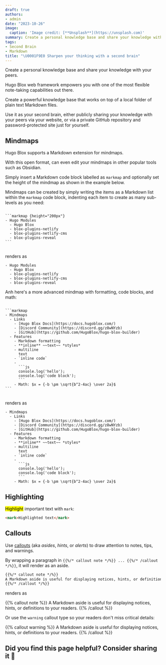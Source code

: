 ```yaml
---
draft: true
authors:
- admin
date: "2023-10-26"
image:
  caption: 'Image credit: [**Unsplash**](https://unsplash.com)'
summary: Create a personal knowledge base and share your knowledge with your peers.
tags:
- Second Brain
- Markdown
title: "\U0001F9E0 Sharpen your thinking with a second brain"
---
```


Create a personal knowledge base and share your knowledge with your peers.

Hugo Blox web framework empowers you with one of the most flexible note-taking capabilities out there.

Create a powerful knowledge base that works on top of a local folder of plain text Markdown files.

Use it as your second brain, either publicly sharing your knowledge with your peers via your website, or via a private GitHub repository and password-protected site just for yourself.

## Mindmaps

Hugo Blox supports a Markdown extension for mindmaps.

With this open format, can even edit your mindmaps in other popular tools such as Obsidian.

Simply insert a Markdown code block labelled as `markmap` and optionally set the height of the mindmap as shown in the example below.

Mindmaps can be created by simply writing the items as a Markdown list within the `markmap` code block, indenting each item to create as many sub-levels as you need:

<div class="highlight">
<pre class="chroma">
<code>
```markmap {height="200px"}
- Hugo Modules
  - Hugo Blox
  - blox-plugins-netlify
  - blox-plugins-netlify-cms
  - blox-plugins-reveal
```
</code>
</pre>
</div>

renders as

```markmap {height="200px"}
- Hugo Modules
  - Hugo Blox
  - blox-plugins-netlify
  - blox-plugins-netlify-cms
  - blox-plugins-reveal
```

Anh here's a more advanced mindmap with formatting, code blocks, and math:

<div class="highlight">
<pre class="chroma">
<code>
```markmap
- Mindmaps
  - Links
    - [Hugo Blox Docs](https://docs.hugoblox.com/)
    - [Discord Community](https://discord.gg/z8wNYzb)
    - [GitHub](https://github.com/HugoBlox/hugo-blox-builder)
  - Features
    - Markdown formatting
    - **inline** ~~text~~ *styles*
    - multiline
      text
    - `inline code`
    -
      ```js
      console.log('hello');
      console.log('code block');
      ```
    - Math: $x = {-b \pm \sqrt{b^2-4ac} \over 2a}$
```
</code>
</pre>
</div>

renders as

```markmap
- Mindmaps
  - Links
    - [Hugo Blox Docs](https://docs.hugoblox.com/)
    - [Discord Community](https://discord.gg/z8wNYzb)
    - [GitHub](https://github.com/HugoBlox/hugo-blox-builder)
  - Features
    - Markdown formatting
    - **inline** ~~text~~ *styles*
    - multiline
      text
    - `inline code`
    -
      ```js
      console.log('hello');
      console.log('code block');
      ```
    - Math: $x = {-b \pm \sqrt{b^2-4ac} \over 2a}$
```

## Highlighting

<mark>Highlight</mark> important text with `mark`:

```html
<mark>Highlighted text</mark>
```

## Callouts

Use [callouts](https://docs.hugoblox.com/reference/markdown/#callouts) (aka _asides_, _hints_, or _alerts_) to draw attention to notes, tips, and warnings.

By wrapping a paragraph in `{{%/* callout note */%}} ... {{%/* /callout */%}}`, it will render as an aside.

```markdown
{{%/* callout note */%}}
A Markdown aside is useful for displaying notices, hints, or definitions to your readers.
{{%/* /callout */%}}
```

renders as

{{% callout note %}}
A Markdown aside is useful for displaying notices, hints, or definitions to your readers.
{{% /callout %}}

Or use the `warning` callout type so your readers don't miss critical details:

{{% callout warning %}}
A Markdown aside is useful for displaying notices, hints, or definitions to your readers.
{{% /callout %}}

## Did you find this page helpful? Consider sharing it 🙌
